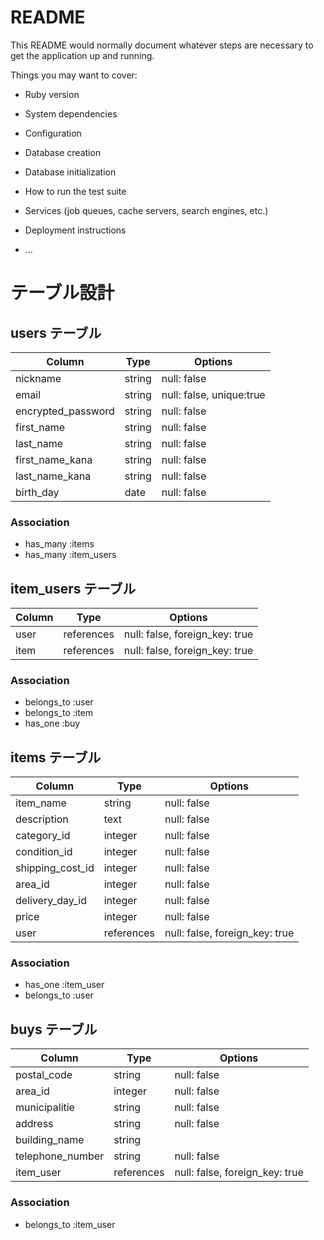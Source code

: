 # README

This README would normally document whatever steps are necessary to get the
application up and running.

Things you may want to cover:

* Ruby version

* System dependencies

* Configuration

* Database creation

* Database initialization

* How to run the test suite

* Services (job queues, cache servers, search engines, etc.)

* Deployment instructions

* ...

# テーブル設計


## users テーブル

| Column                    | Type   | Options                        |
| ------------------        | ------ | -----------                    |
| nickname                  | string | null: false                    |
| email                     | string | null: false, unique:true       |
| encrypted_password        | string | null: false                    |
| first_name                | string | null: false                    |
| last_name                 | string | null: false                    |
| first_name_kana           | string | null: false                    |
| last_name_kana            | string | null: false                    |
| birth_day                 | date   | null: false                    |

### Association

- has_many :items
- has_many :item_users

## item_users テーブル

| Column    | Type       | Options                        |
| ------    | ---------- | ------------------------------ |
| user      | references | null: false, foreign_key: true |
| item      | references | null: false, foreign_key: true |

### Association

- belongs_to :user
- belongs_to :item
- has_one :buy

## items テーブル

| Column            | Type       | Options                        |
| ------            | ------     | -----------                    |
| item_name         | string     | null: false                    |
| description       | text       | null: false                    |
| category_id       | integer    | null: false                    |
| condition_id      | integer    | null: false                    |
| shipping_cost_id  | integer    | null: false                    |
| area_id           | integer    | null: false                    |
| delivery_day_id   | integer    | null: false                    |
| price             | integer    | null: false                    |
| user              | references | null: false, foreign_key: true |

### Association

- has_one :item_user
- belongs_to :user

## buys テーブル

| Column                 | Type       | Options                         |
| ------                 | ------     | -----------                     |
| postal_code            | string     | null: false                     |
| area_id                | integer    | null: false                     |
| municipalitie          | string     | null: false                     |
| address                | string     | null: false                     |
| building_name          | string     |                                 |
| telephone_number       | string     | null: false                     |
| item_user              | references | null: false, foreign_key: true  |
### Association

- belongs_to :item_user